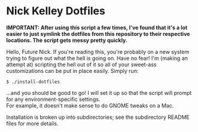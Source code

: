 # Nick Kelley Dotfiles

**IMPORTANT: After using this script a few times, I've found that it's a lot easier to just symlink the dotfiles from
this repository to their respective locations. The script gets messy pretty quickly.**

Hello, Future Nick. If you're reading this, you're probably on a new system trying to figure out what the hell is going 
on. Have no fear! I'm (making an attempt at) scripting the hell out of it so all of your sweet-ass customizations can be 
put in place easily. Simply run:

```
$ ./install-dotfiles
```

...and you should be good to go! I will set it up so that the script will prompt for any environment-specific settings.  
For example, it doesn't make sense to do GNOME tweaks on a Mac.

Installation is broken up into subdirectories; see the subdirectory README files for more details.
